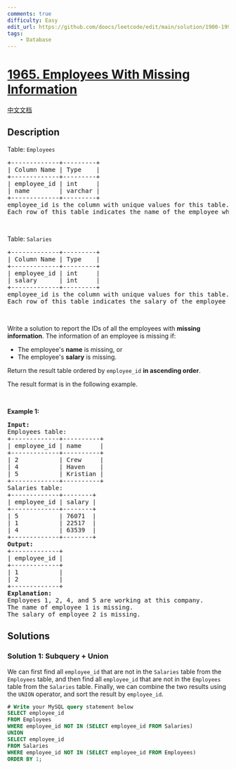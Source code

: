 ```yaml
---
comments: true
difficulty: Easy
edit_url: https://github.com/doocs/leetcode/edit/main/solution/1900-1999/1965.Employees%20With%20Missing%20Information/README_EN.md
tags:
    - Database
---
```


<!-- problem:start -->

# [1965. Employees With Missing Information](https://leetcode.com/problems/employees-with-missing-information)

[中文文档](/solution/1900-1999/1965.Employees%20With%20Missing%20Information/README.md)

## Description

<p>Table: <code>Employees</code></p>

<pre>
+-------------+---------+
| Column Name | Type    |
+-------------+---------+
| employee_id | int     |
| name        | varchar |
+-------------+---------+
employee_id is the column with unique values for this table.
Each row of this table indicates the name of the employee whose ID is employee_id.
</pre>

<p>&nbsp;</p>

<p>Table: <code>Salaries</code></p>

<pre>
+-------------+---------+
| Column Name | Type    |
+-------------+---------+
| employee_id | int     |
| salary      | int     |
+-------------+---------+
employee_id is the column with unique values for this table.
Each row of this table indicates the salary of the employee whose ID is employee_id.
</pre>

<p>&nbsp;</p>

<p>Write a solution to report the IDs of all the employees with <strong>missing information</strong>. The information of an employee is missing if:</p>

<ul>
	<li>The employee&#39;s <strong>name</strong> is missing, or</li>
	<li>The employee&#39;s <strong>salary</strong> is missing.</li>
</ul>

<p>Return the result table ordered by <code>employee_id</code> <strong>in ascending order</strong>.</p>

<p>The result format is in the following example.</p>

<p>&nbsp;</p>
<p><strong class="example">Example 1:</strong></p>

<pre>
<strong>Input:</strong> 
Employees table:
+-------------+----------+
| employee_id | name     |
+-------------+----------+
| 2           | Crew     |
| 4           | Haven    |
| 5           | Kristian |
+-------------+----------+
Salaries table:
+-------------+--------+
| employee_id | salary |
+-------------+--------+
| 5           | 76071  |
| 1           | 22517  |
| 4           | 63539  |
+-------------+--------+
<strong>Output:</strong> 
+-------------+
| employee_id |
+-------------+
| 1           |
| 2           |
+-------------+
<strong>Explanation:</strong> 
Employees 1, 2, 4, and 5 are working at this company.
The name of employee 1 is missing.
The salary of employee 2 is missing.
</pre>

## Solutions

<!-- solution:start -->

### Solution 1: Subquery + Union

We can first find all `employee_id` that are not in the `Salaries` table from the `Employees` table, and then find all `employee_id` that are not in the `Employees` table from the `Salaries` table. Finally, we can combine the two results using the `UNION` operator, and sort the result by `employee_id`.

<!-- tabs:start -->

```sql
# Write your MySQL query statement below
SELECT employee_id
FROM Employees
WHERE employee_id NOT IN (SELECT employee_id FROM Salaries)
UNION
SELECT employee_id
FROM Salaries
WHERE employee_id NOT IN (SELECT employee_id FROM Employees)
ORDER BY 1;
```

<!-- tabs:end -->

<!-- solution:end -->

<!-- problem:end -->

